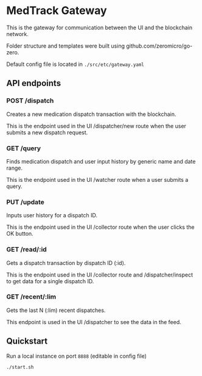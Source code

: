 # MedTrack Gateway

This is the gateway for communication between the UI and the blockchain network.

Folder structure and templates were built using github.com/zeromicro/go-zero.

Default config file is located in `./src/etc/gateway.yaml`

## API endpoints

### POST /dispatch

Creates a new medication dispatch transaction with the blockchain.

This is the endpoint used in the UI /dispatcher/new route when the user submits a new dispatch request.

### GET /query

Finds medication dispatch and user input history by generic name and date range.

This is the endpoint used in the UI /watcher route when a user submits a query.

### PUT /update

Inputs user history for a dispatch ID.

This is the endpoint used in the UI /collector route when the user clicks the OK button.

### GET /read/:id

Gets a dispatch transaction by dispatch ID (:id).

This is the endpoint used in the UI /collector route and /dispatcher/inspect to get data for a single dispatch ID.

### GET /recent/:lim

Gets the last N (:lim) recent dispatches.

This endpoint is used in the UI /dispatcher to see the data in the feed.

## Quickstart

Run a local instance on port `8888` (editable in config file)

```bash
./start.sh
```